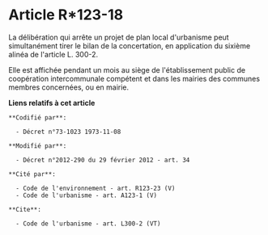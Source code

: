# Article R*123-18

La délibération qui arrête un projet de plan local d'urbanisme peut simultanément tirer le bilan de la concertation, en
application du sixième alinéa de l'article L. 300-2. 

Elle est affichée pendant un mois au siège de l'établissement public de coopération intercommunale compétent et dans les
mairies des communes membres concernées, ou en mairie.

**Liens relatifs à cet article**

	**Codifié par**:

	  - Décret n°73-1023 1973-11-08

	**Modifié par**:

	  - Décret n°2012-290 du 29 février 2012 - art. 34

	**Cité par**:

	  - Code de l'environnement - art. R123-23 (V)
	  - Code de l'urbanisme - art. A123-1 (V)

	**Cite**:

	  - Code de l'urbanisme - art. L300-2 (VT)
